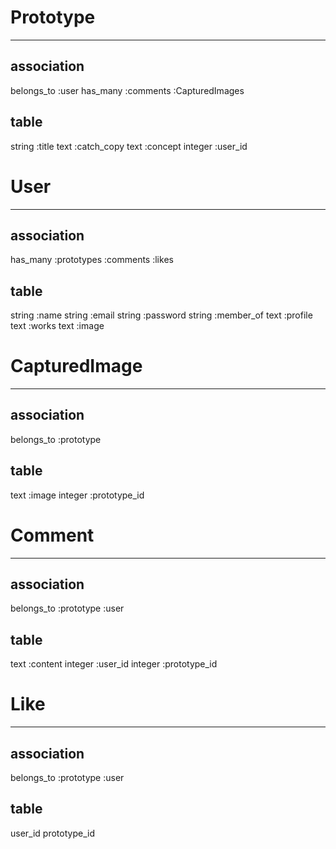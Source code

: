 # Prototype
---
## association
belongs_to :user
has_many :comments :CapturedImages

## table
string :title
text :catch_copy
text :concept
integer :user_id

# User
---
## association
has_many :prototypes :comments :likes

## table
string :name
string :email
string :password
string :member_of
text :profile
text :works
text :image

# CapturedImage
---
## association
belongs_to :prototype

## table
text :image
integer :prototype_id

# Comment
---
## association
belongs_to :prototype :user

## table
text :content
integer :user_id
integer :prototype_id

# Like
---
## association
belongs_to :prototype :user

## table
user_id
prototype_id